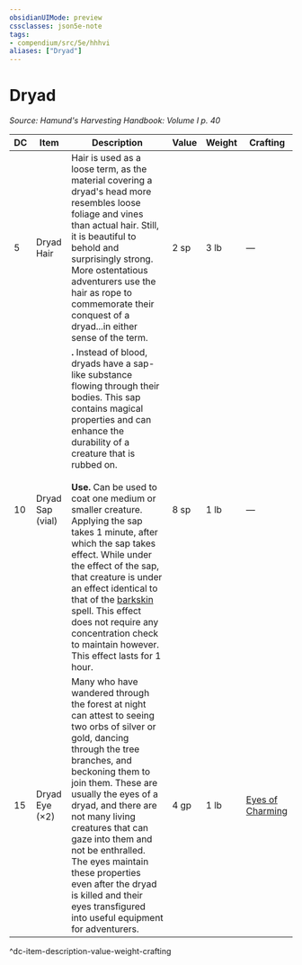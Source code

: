 ```yaml
---
obsidianUIMode: preview
cssclasses: json5e-note
tags:
- compendium/src/5e/hhhvi
aliases: ["Dryad"]
---
```

# Dryad
*Source: Hamund's Harvesting Handbook: Volume I p. 40* 

| DC | Item | Description | Value | Weight | Crafting |
|----|------|-------------|-------|--------|----------|
| 5 | Dryad Hair | Hair is used as a loose term, as the material covering a dryad's head more resembles loose foliage and vines than actual hair. Still, it is beautiful to behold and surprisingly strong. More ostentatious adventurers use the hair as rope to commemorate their conquest of a dryad...in either sense of the term. | 2 sp | 3 lb | — |
| 10 | Dryad Sap (vial) | **.** Instead of blood, dryads have a sap-like substance flowing through their bodies. This sap contains magical properties and can enhance the durability of a creature that is rubbed on.<br /><br />**Use.** Can be used to coat one medium or smaller creature. Applying the sap takes 1 minute, after which the sap takes effect. While under the effect of the sap, that creature is under an effect identical to that of the [barkskin](compendium/spells/barkskin.md) spell. This effect does not require any concentration check to maintain however. This effect lasts for 1 hour. | 8 sp | 1 lb | — |
| 15 | Dryad Eye (×2) | Many who have wandered through the forest at night can attest to seeing two orbs of silver or gold, dancing through the tree branches, and beckoning them to join them. These are usually the eyes of a dryad, and there are not many living creatures that can gaze into them and not be enthralled. The eyes maintain these properties even after the dryad is killed and their eyes transfigured into useful equipment for adventurers. | 4 gp | 1 lb | [Eyes of Charming](compendium/items/eyes-of-charming.md) |
^dc-item-description-value-weight-crafting